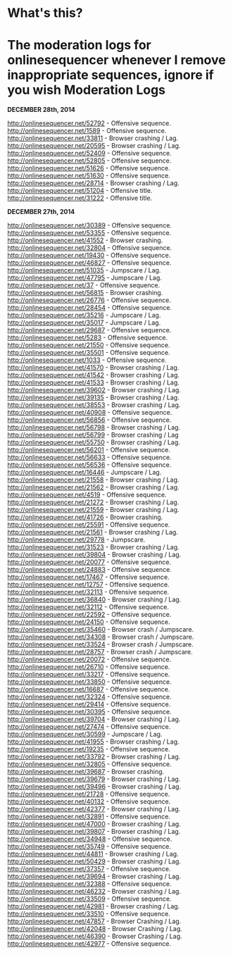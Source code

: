 What's this?
===============
The moderation logs for onlinesequencer whenever I remove inappropriate sequences, ignore if you wish
Moderation Logs
======
**DECEMBER 28th, 2014**

http://onlinesequencer.net/52792 - Offensive sequence.
http://onlinesequencer.net/1589 - Offensive sequence.
http://onlinesequencer.net/33811 - Browser crashing / Lag.
http://onlinesequencer.net/20595 - Browser crashing / Lag.
http://onlinesequencer.net/52409 - Offensive sequence.
http://onlinesequencer.net/52805 - Offensive sequence.
http://onlinesequencer.net/51626 - Offensive sequence.
http://onlinesequencer.net/51630 - Offensive sequence.
http://onlinesequencer.net/28714 - Browser crashing / Lag.
http://onlinesequencer.net/51204 - Offensive title.
http://onlinesequencer.net/31222 - Offensive title.


**DECEMBER 27th, 2014**

http://onlinesequencer.net/30389 - Offensive sequence.
http://onlinesequencer.net/53355 - Offensive sequence.
http://onlinesequencer.net/41552 - Browser crashing.
http://onlinesequencer.net/32804 - Offensive sequence.
http://onlinesequencer.net/19430 - Offensive sequence.
http://onlinesequencer.net/46827 - Offensive sequence.
http://onlinesequencer.net/51035 - Jumpscare / Lag.
http://onlinesequencer.net/47795 - Jumpscare / Lag.
http://onlinesequencer.net/37 - Offensive sequence.
http://onlinesequencer.net/56815 - Browser crashing.
http://onlinesequencer.net/26776 - Offensive sequence.
http://onlinesequencer.net/28454 - Offensive sequence.
http://onlinesequencer.net/35216 - Jumpscare / Lag.
http://onlinesequencer.net/35017 - Jumpscare / Lag.
http://onlinesequencer.net/29687 - Offensive sequence.
http://onlinesequencer.net/5283 - Offensive sequence.
http://onlinesequencer.net/21550 - Offensive sequence.
http://onlinesequencer.net/35501 - Offensive sequence.
http://onlinesequencer.net/1033 - Offensive sequence.
http://onlinesequencer.net/41570 - Browser crashing / Lag.
http://onlinesequencer.net/41542 - Browser crashing / Lag.
http://onlinesequencer.net/41533 - Browser crashing / Lag.
http://onlinesequencer.net/39602 - Browser crashing / Lag.
http://onlinesequencer.net/39135 - Browser crashing / Lag.
http://onlinesequencer.net/38553 - Browser crashing / Lag.
http://onlinesequencer.net/40908 - Offensive sequence.
http://onlinesequencer.net/56856 - Offensive sequence.
http://onlinesequencer.net/56798 - Browser crashing / Lag.
http://onlinesequencer.net/56799 - Browser crashing / Lag
http://onlinesequencer.net/55750 - Browser crashing / Lag.
http://onlinesequencer.net/56201 - Offensive sequence.
http://onlinesequencer.net/56633 - Offensive sequence.
http://onlinesequencer.net/56536 - Offensive sequence.
http://onlinesequencer.net/16446 - Jumpscare / Lag.
http://onlinesequencer.net/21558 - Browser crashing / Lag.
http://onlinesequencer.net/21562 - Browser crashing / Lag.
http://onlinesequencer.net/4519 - Offensive sequence.
http://onlinesequencer.net/21272 - Browser crashing / Lag.
http://onlinesequencer.net/21559 - Browser crashing / Lag.
http://onlinesequencer.net/41726 - Browser crashing.
http://onlinesequencer.net/25591 - Offensive sequence.
http://onlinesequencer.net/21561 - Browser crashing / Lag.
http://onlinesequencer.net/29778 - Jumpscare.
http://onlinesequencer.net/31523 - Browser crashing / Lag.
http://onlinesequencer.net/39804 - Browser crashing / Lag.
http://onlinesequencer.net/20077 - Offensive sequence.
http://onlinesequencer.net/24883 - Offensive sequence.
http://onlinesequencer.net/17467 - Offensive sequence.
http://onlinesequencer.net/12757 - Offensive sequence.
http://onlinesequencer.net/32113 - Offensive sequence.
http://onlinesequencer.net/36840 - Browser crashing / Lag.
http://onlinesequencer.net/32112 - Offensive sequence.
http://onlinesequencer.net/22592 - Offensive sequence.
http://onlinesequencer.net/24150 - Offensive sequence.
http://onlinesequencer.net/35460 - Browser crash / Jumpscare.
http://onlinesequencer.net/34308 - Browser crash / Jumpscare.
http://onlinesequencer.net/33524 - Browser crash / Jumpscare.
http://onlinesequencer.net/28757 - Browser crash / Jumpscare.
http://onlinesequencer.net/20072 - Offensive sequence.
http://onlinesequencer.net/26710 - Offensive sequence.
http://onlinesequencer.net/33217 - Offensive sequence.
http://onlinesequencer.net/33850 - Offensive sequence.
http://onlinesequencer.net/16687 - Offensive sequence.
http://onlinesequencer.net/32324 - Offensive sequence.
http://onlinesequencer.net/29414 - Offensive sequence.
http://onlinesequencer.net/30395 - Offensive sequence.
http://onlinesequencer.net/39704 - Browser crashing / Lag.
http://onlinesequencer.net/27474 - Offensive sequence.
http://onlinesequencer.net/30599 - Jumpscare / Lag.
http://onlinesequencer.net/41955 - Browser crashing / Lag.
http://onlinesequencer.net/19235 - Offensive sequence.
http://onlinesequencer.net/33792 - Browser crashing / Lag.
http://onlinesequencer.net/32805 - Offensive sequence.
http://onlinesequencer.net/39687 - Browser crashing.
http://onlinesequencer.net/39679 - Browser crashing / Lag.
http://onlinesequencer.net/39496 - Browser crashing / Lag.
http://onlinesequencer.net/21728 - Offensive sequence.
http://onlinesequencer.net/40132 - Offensive sequence.
http://onlinesequencer.net/42377 - Browser crashing / Lag.
http://onlinesequencer.net/32891 - Offensive sequence.
http://onlinesequencer.net/47000 - Browser crashing / Lag.
http://onlinesequencer.net/39807 - Browser crashing / Lag.
http://onlinesequencer.net/34948 - Offensive sequence.
http://onlinesequencer.net/35749 - Offensive sequence.
http://onlinesequencer.net/44811 - Browser crashing / Lag.
http://onlinesequencer.net/50429 - Browser crashing / Lag.
http://onlinesequencer.net/37357 - Offensive sequence.
http://onlinesequencer.net/39694 - Browser crashing / Lag.
http://onlinesequencer.net/32388 - Offensive sequence.
http://onlinesequencer.net/46232 - Browser crashing / Lag.
http://onlinesequencer.net/33509 - Offensive sequence.
http://onlinesequencer.net/42981 - Browser crashing / Lag.
http://onlinesequencer.net/33510 - Offensive sequence.
http://onlinesequencer.net/47857 - Browser Crashing / Lag.
http://onlinesequencer.net/42048 - Browser Crashing / Lag.
http://onlinesequencer.net/46390 - Browser Crashing / Lag.
http://onlinesequencer.net/42977 - Offensive sequence.
